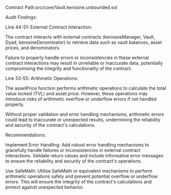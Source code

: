 Contract Path:src/core/Vault.kerosine.unbounded.sol

Audit Findings:


Line 44-51: External Contract Interaction:

The contract interacts with external contracts (kerosineManager, Vault, Dyad, kerosineDenominator) to retrieve data such as vault balances, asset prices, and denominators.

Failure to properly handle errors or inconsistencies in these external contract interactions may result in unreliable or inaccurate data, potentially compromising the integrity and functionality of the contract.

Line 53-55: Arithmetic Operations:

The assetPrice function performs arithmetic operations to calculate the total value locked (TVL) and asset price. However, these operations may introduce risks of arithmetic overflow or underflow errors if not handled properly.

Without proper validation and error handling mechanisms, arithmetic errors could lead to inaccurate or unexpected results, undermining the reliability and security of the contract's calculations.



Recommendations:

Implement Error Handling: Add robust error handling mechanisms to gracefully handle failures or inconsistencies in external contract interactions. Validate return values and include informative error messages to ensure the reliability and security of the contract's operations.

Use SafeMath: Utilize SafeMath or equivalent mechanisms to perform arithmetic operations safely and prevent potential overflow or underflow errors. This will ensure the integrity of the contract's calculations and protect against unexpected behavior.
